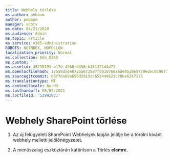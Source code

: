 ```yaml
---
title: Webhely törlése
ms.author: pebaum
author: pebaum
manager: scotv
ms.date: 04/21/2020
ms.audience: Admin
ms.topic: article
ms.service: o365-administration
ROBOTS: NOINDEX, NOFOLLOW
localization_priority: Normal
ms.collection: Adm_O365
ms.custom: ''
ms.assetid: 48710191-b17d-4560-b356-b351371d4d73
ms.openlocfilehash: 17558d5de8726a672887fd810760eade9528e5779edec0c98735df17d1e5ccc3
ms.sourcegitcommit: b5f7da89a650d2915dc652449623c78be6247175
ms.translationtype: MT
ms.contentlocale: hu-HU
ms.lasthandoff: 08/05/2021
ms.locfileid: "53993931"
---
```

# <a name="delete-a-sharepoint-site"></a>Webhely SharePoint törlése

1. Az új felügyeleti SharePoint Webhelyek lapján jelölje be a törölni kívánt webhely melletti jelölőnégyzetet.
    
2. A menüszalag eszköztárán kattintson a Törlés **elemre.**
    

